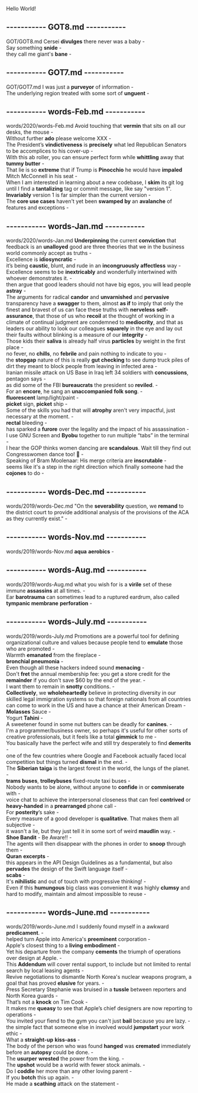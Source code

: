 Hello World!  

## ----------- GOT8.md -----------  
GOT/GOT8.md
Cersei **divulges** there never was a baby -  
Say something **snide** -  
they call me giant's **bane** -  

## ----------- GOT7.md -----------  
GOT/GOT7.md
I was just a **purveyor** of information -  
The underlying region treated with some sort of **unguent** -    

## ----------- words-Feb.md -----------  
words/2020/words-Feb.md
Avoid touching that **vermin** that sits on all our desks, the mouse -  
Without further **ado** please welcome XXX -  
The President’s **vindictiveness** is **precisely** what led Republican Senators to be accomplices to his cover-up -  
With this ab roller, you can ensure perfect form while **whittling** away that **tummy butter** -   
That lie is so **extreme** that if Trump is **Pinocchio** he would have **impaled** Mitch McConnell in his seat -  
When I am interested in learning about a new codebase, I **skim** its git log until I find a **tantalizing** tag or commit message, like say "version 1". **Invariably** version 1 is far simpler than the current version -  
The **core use cases** haven't yet been **swamped by** an **avalanche** of features and exceptions -  

## ----------- words-Jan.md -----------  
words/2020/words-Jan.md
**Underpinning** the current **conviction** that feedback is an **unalloyed** good are three theories that we in the business world commonly accept as truths -  
Excellence is **idiosyncratic** -  
it’s being **caustic**, blunt, and rude in an **incongruously** **affectless** way -  
Excellence seems to be **inextricably** and wonderfully intertwined with whoever demonstrates it. -  
then argue that good leaders should not have big egos, you will lead people **astray** -  
The arguments for radical **candor** and **unvarnished** and **pervasive** transparency have a **swagger** to them, almost **as if** to imply that only the finest and bravest of us can face these truths with **nerveless** **self-assurance**, that those of us who **recoil** at the thought of working in a climate of continual judgment are condemned to **mediocrity**, and that as leaders our ability to look our colleagues **squarely** in the eye and lay out their faults without blinking is a measure of our **integrity** -  
Those kids their **saliva** is already half virus **particles** by weight in the first place -   
no fever, no **chills**, no **febrile** and pain nothing to indicate to you -  
the **stopgap** nature of this is really **gut checking** to see dump truck piles of dirt they meant to block people from leaving in infected area -  
Iranian missile attack on US Base in Iraq left 34 soldiers with **concussions**, pentagon says -  
as did some of the FBI **bureaucrats** the president so **reviled**. -  
For an **encore**, he sang an **unaccompanied** **folk song**. -  
**fluorescent** lamp/light/paint -  
**picket** sign, **picket** ship -  
Some of the skills you had that will **atrophy** aren't very impactful, just necessary at the moment. -  
**rectal** bleeding -  
has sparked a **furore** over the legality and the impact of his assassination -  
I use GNU Screen and **Byobu** together to run multiple “tabs” in the terminal -  
I hear the GOP thinks women dancing are **scandalous**. Wait till they find out Congresswomen dance too! 💃 -  
Speaking of Bram Moolenaar: His merge criteria are **inscrutable** -  
seems like it's a step in the right direction which finally someone had the **cojones** to do -  

## ----------- words-Dec.md -----------  
words/2019/words-Dec.md
"On the **severability** question, we **remand** to the district court to provide additional analysis of the provisions of the ACA as they currently exist." -  

## ----------- words-Nov.md -----------  
words/2019/words-Nov.md
**aqua** **aerobics** -  

## ----------- words-Aug.md -----------  
words/2019/words-Aug.md
what you wish for is a **virile** set of these immune **assassins** at all times. -   
Ear **barotrauma** can sometimes lead to a ruptured eardrum, also called **tympanic membrane** **perforation** -  

## ----------- words-July.md -----------  
words/2019/words-July.md
Promotions are a powerful tool for defining organizational culture and values because people tend to **emulate** those who are promoted -  
Warmth **emanated** from the fireplace -  
**bronchial pneumonia** -  
Even though all these hackers indeed sound **menacing** -  
Don't **fret** the annual membership fee: you get a store credit for the **remainder** if you don't save $60 by the end of the year. -  
I want them to remain in **snotty** conditions. -  
**Collectively**, we **wholeheartedly** believe in protecting diversity in our skilled legal immigration systems so that foreign nationals from all countries can come to work in the US and have a chance at their American Dream -  
**Molasses** Sauce -  
Yogurt **Tahini** -  
A sweetener found in some nut butters can be deadly for **canines**. -  
I'm a programmer/business owner, so perhaps it's useful for other sorts of creative professionals, but it feels like a total **gimmick** to me -  
You basically have the perfect wife and still try desperately to find **demerits** -  
one of the few countries where Google and Facebook actually faced local competition but things turned **dismal** in the end. -  
The **Siberian** **taiga** is the largest forest in the world, the lungs of the planet. -   
**trams buses**, **trolleybuses** fixed-route taxi buses -   
Nobody wants to be alone, without anyone to **confide** in or **commiserate** with -  
voice chat to achieve the interpersonal closeness that can feel **contrived** or **heavy-handed** in a **prearranged** phone call -  
For **posterity**’s sake -  
Every measure of a good developer is **qualitative**. That makes them all subjective -  
it wasn't a lie, but they just tell it in some sort of weird **maudlin** way. -   
**Shoe Bandit** - Be Aware!! -  
The agents will then disappear with the phones in order to **snoop** through them -  
**Quran** **excerpts** -  
this appears in the API Design Guidelines as a fundamental, but also **pervades** the design of the Swift language itself -  
**scabs** -  
It's **nihilistic** and out of touch with progressive thinking! -  
Even if this **humungous** big class was convenient it was highly **clumsy** and hard to modify, maintain and almost impossible to reuse -  

## ----------- words-June.md -----------  
words/2019/words-June.md
I suddenly found myself in a awkward **predicament**. -  
helped turn Apple into America's **preeminent** corporation -  
Apple's closest thing to a **living embodiment** -  
Yet his departure from the company **cements** the triumph of operations over design at Apple. -   
This **Addendum** will cover rental support, to include but not limited to rental search by local leasing agents -  
Revive negotiations to dismantle North Korea's nuclear weapons program, a goal that has proved **elusive** for years. -   
Press Secretary Stephanie was bruised in a **tussle** between reporters and North Korea guards -  
That’s not a **knock** on Tim Cook -  
It makes me **queasy** to see that Apple’s chief designers are now reporting to operations -  
You invited your fiend to the gym you can't just **bail** because you are lazy. -  
the simple fact that someone else in involved would **jumpstart** your work ethic -  
What a **straight-up** **kiss-ass** -  
The body of the person who was found **hanged** was **cremated** immediately before an **autopsy** could be done. -  
The **usurper** **wrested** the power from the king. -  
The **upshot** would be a world with fewer stock animals. -  
Do I **coddle** her more than any other loving parent -  
If you **botch** this up again. -  
He made a **scathing** attack on the statement -  
